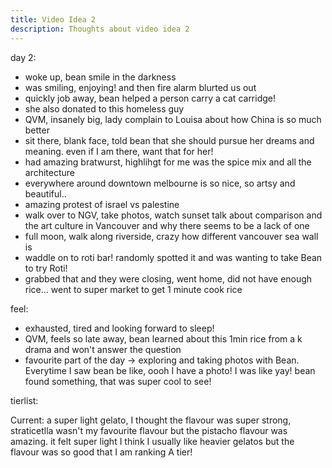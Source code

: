 ```yaml
---
title: Video Idea 2
description: Thoughts about video idea 2
---
```



day 2:

- woke up, bean smile in the darkness
- was smiling, enjoying! and then fire alarm blurted us out
- quickly job away, bean helped a person carry a cat carridge!
- she also donated to this homeless guy
- QVM, insanely big, lady complain to Louisa about how China is so much better
- sit there, blank face, told bean that she should pursue her dreams and meaning. even if I am there, want that for her!
- had amazing bratwurst, highlihgt for me was the spice mix and all the architecture
- everywhere around downtown melbourne is so nice, so artsy and beautiful..
- amazing protest of israel vs palestine
- walk over to NGV, take photos, watch sunset talk about comparison and the art culture in Vancouver and why there seems to be a lack of one
- full moon, walk along riverside, crazy how different vancouver sea wall is
- waddle on to roti bar! randomly spotted it and was wanting to take Bean to try Roti!
- grabbed that and they were closing, went home, did not have enough rice... went to super market to get 1 minute cook rice
  
feel:

- exhausted, tired and looking forward to sleep!
- QVM, feels so late away, bean learned about this 1min rice from a k drama and won't answer the question
- favourite part of the day -> exploring and taking photos with Bean. Everytime I saw bean be like, oooh I have a photo! I was like yay! bean found something, that was super cool to see!

tierlist:

Current: a super light gelato, I thought the flavour was super strong, straticetlla wasn't my favourite flavour but the pistacho flavour was amazing. it felt super light I think I usually like heavier gelatos but the flavour was so good that I am ranking A tier!
